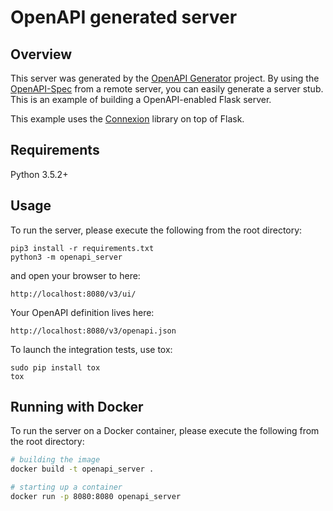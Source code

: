 # OpenAPI generated server

## Overview
This server was generated by the [OpenAPI Generator](https://openapi-generator.tech) project. By using the
[OpenAPI-Spec](https://openapis.org) from a remote server, you can easily generate a server stub.  This
is an example of building a OpenAPI-enabled Flask server.

This example uses the [Connexion](https://github.com/zalando/connexion) library on top of Flask.

## Requirements
Python 3.5.2+

## Usage
To run the server, please execute the following from the root directory:

```
pip3 install -r requirements.txt
python3 -m openapi_server
```

and open your browser to here:

```
http://localhost:8080/v3/ui/
```

Your OpenAPI definition lives here:

```
http://localhost:8080/v3/openapi.json
```

To launch the integration tests, use tox:
```
sudo pip install tox
tox
```

## Running with Docker

To run the server on a Docker container, please execute the following from the root directory:

```bash
# building the image
docker build -t openapi_server .

# starting up a container
docker run -p 8080:8080 openapi_server
```